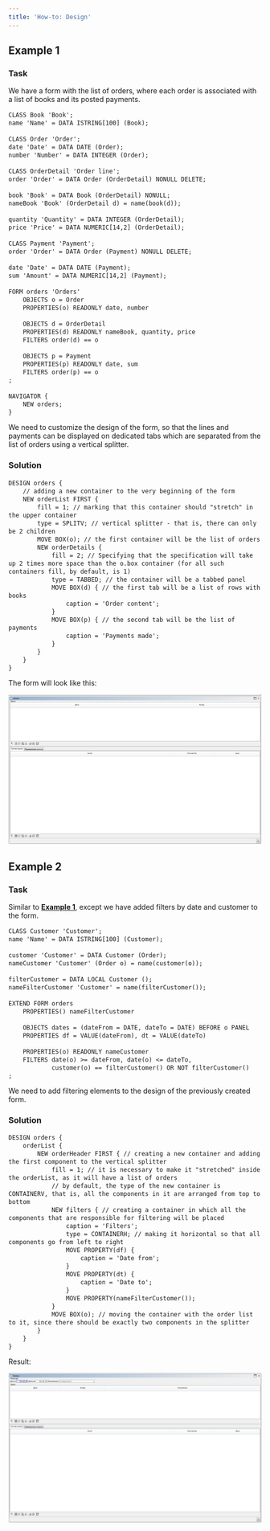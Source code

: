 ```yaml
---
title: 'How-to: Design'
---
```


## Example 1

### Task

We have a form with the list of orders, where each order is associated with a list of books and its posted payments.

```lsf
CLASS Book 'Book';
name 'Name' = DATA ISTRING[100] (Book);

CLASS Order 'Order';
date 'Date' = DATA DATE (Order);
number 'Number' = DATA INTEGER (Order);

CLASS OrderDetail 'Order line';
order 'Order' = DATA Order (OrderDetail) NONULL DELETE;

book 'Book' = DATA Book (OrderDetail) NONULL;
nameBook 'Book' (OrderDetail d) = name(book(d));

quantity 'Quantity' = DATA INTEGER (OrderDetail);
price 'Price' = DATA NUMERIC[14,2] (OrderDetail);

CLASS Payment 'Payment';
order 'Order' = DATA Order (Payment) NONULL DELETE;

date 'Date' = DATA DATE (Payment);
sum 'Amount' = DATA NUMERIC[14,2] (Payment);

FORM orders 'Orders'
    OBJECTS o = Order
    PROPERTIES(o) READONLY date, number

    OBJECTS d = OrderDetail
    PROPERTIES(d) READONLY nameBook, quantity, price
    FILTERS order(d) == o

    OBJECTS p = Payment
    PROPERTIES(p) READONLY date, sum
    FILTERS order(p) == o
;

NAVIGATOR {
    NEW orders;
}
```

We need to customize the design of the form, so that the lines and payments can be displayed on dedicated tabs which are separated from the list of orders using a vertical splitter.

### Solution

```lsf
DESIGN orders {
    // adding a new container to the very beginning of the form
    NEW orderList FIRST {
        fill = 1; // marking that this container should "stretch" in the upper container
        type = SPLITV; // vertical splitter - that is, there can only be 2 children
        MOVE BOX(o); // the first container will be the list of orders
        NEW orderDetails {
            fill = 2; // Specifying that the specification will take up 2 times more space than the o.box container (for all such containers fill, by default, is 1)
            type = TABBED; // the container will be a tabbed panel
            MOVE BOX(d) { // the first tab will be a list of rows with books
                caption = 'Order content';
            }
            MOVE BOX(p) { // the second tab will be the list of payments
                caption = 'Payments made';
            }
        }
    }
}
```

The form will look like this:

![](images/How-to_Design_ex1.png)

## Example 2

### Task

Similar to [**Example 1**](#example-1), except we have added filters by date and customer to the form.

```lsf
CLASS Customer 'Customer';
name 'Name' = DATA ISTRING[100] (Customer);

customer 'Customer' = DATA Customer (Order);
nameCustomer 'Customer' (Order o) = name(customer(o));

filterCustomer = DATA LOCAL Customer ();
nameFilterCustomer 'Customer' = name(filterCustomer());

EXTEND FORM orders
    PROPERTIES() nameFilterCustomer

    OBJECTS dates = (dateFrom = DATE, dateTo = DATE) BEFORE o PANEL
    PROPERTIES df = VALUE(dateFrom), dt = VALUE(dateTo)

    PROPERTIES(o) READONLY nameCustomer
    FILTERS date(o) >= dateFrom, date(o) <= dateTo,
            customer(o) == filterCustomer() OR NOT filterCustomer()
;
```

We need to add filtering elements to the design of the previously created form.

### Solution

```lsf
DESIGN orders {
    orderList {
        NEW orderHeader FIRST { // creating a new container and adding the first component to the vertical splitter
            fill = 1; // it is necessary to make it "stretched" inside the orderList, as it will have a list of orders
            // by default, the type of the new container is CONTAINERV, that is, all the components in it are arranged from top to bottom
            NEW filters { // creating a container in which all the components that are responsible for filtering will be placed
                caption = 'Filters';
                type = CONTAINERH; // making it horizontal so that all components go from left to right
                MOVE PROPERTY(df) {
                    caption = 'Date from';
                }
                MOVE PROPERTY(dt) {
                    caption = 'Date to';
                }
                MOVE PROPERTY(nameFilterCustomer());
            }
            MOVE BOX(o); // moving the container with the order list to it, since there should be exactly two components in the splitter
        }
    }
}
```

Result:

![](images/How-to_Design_ex2.png)
